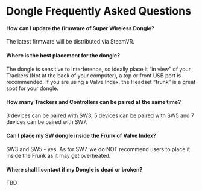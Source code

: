# Dongle Frequently Asked Questions

#### How can I update the firmware of Super Wireless Dongle?

The latest firmware will be distributed via SteamVR.


#### Where is the best placement for the dongle?

The dongle is sensitive to interference, so ideally place it “in view” of your Trackers (Not at the back of your computer), a top or front USB port is recommended. If you are using a Valve Index, the Headset “frunk” is a great spot for your dongle.


#### How many Trackers and Controllers can be paired at the same time?

3 devices can be paired with SW3, 5 devices can be paired with SW5 and 7 devices can be paired with SW7.

#### Can I place my SW dongle inside the Frunk of Valve Index?

SW3 and SW5 - yes. 
As for SW7, we do NOT recommend users to place it inside the Frunk as it may get overheated.

#### Where shall I contact if my Dongle is dead or broken?

TBD
